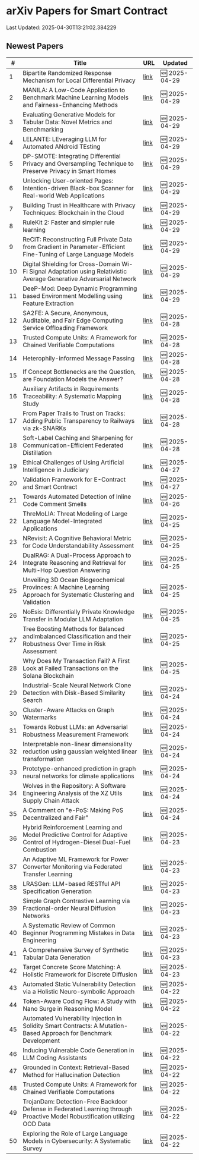 # arXiv Papers for Smart Contract

Last Updated: 2025-04-30T13:21:02.384229

## Newest Papers

|\#|Title|URL|Updated|
|---|---|---|---|
|1|Bipartite Randomized Response Mechanism for Local Differential Privacy|[link](http://arxiv.org/abs/2504.20926v1)|🆕 2025-04-29|
|2|MANILA: A Low-Code Application to Benchmark Machine Learning Models and Fairness-Enhancing Methods|[link](http://arxiv.org/abs/2504.20907v1)|🆕 2025-04-29|
|3|Evaluating Generative Models for Tabular Data: Novel Metrics and Benchmarking|[link](http://arxiv.org/abs/2504.20900v1)|🆕 2025-04-29|
|4|LELANTE: LEveraging LLM for Automated ANdroid TEsting|[link](http://arxiv.org/abs/2504.20896v1)|🆕 2025-04-29|
|5|DP-SMOTE: Integrating Differential Privacy and Oversampling Technique to Preserve Privacy in Smart Homes|[link](http://arxiv.org/abs/2504.20827v1)|🆕 2025-04-29|
|6|Unlocking User-oriented Pages: Intention-driven Black-box Scanner for Real-world Web Applications|[link](http://arxiv.org/abs/2504.20801v1)|🆕 2025-04-29|
|7|Building Trust in Healthcare with Privacy Techniques: Blockchain in the Cloud|[link](http://arxiv.org/abs/2504.20700v1)|🆕 2025-04-29|
|8|RuleKit 2: Faster and simpler rule learning|[link](http://arxiv.org/abs/2504.20650v1)|🆕 2025-04-29|
|9|ReCIT: Reconstructing Full Private Data from Gradient in Parameter-Efficient Fine-Tuning of Large Language Models|[link](http://arxiv.org/abs/2504.20570v1)|🆕 2025-04-29|
|10|Digital Shielding for Cross-Domain Wi-Fi Signal Adaptation using Relativistic Average Generative Adversarial Network|[link](http://arxiv.org/abs/2504.20568v1)|🆕 2025-04-29|
|11|DeeP-Mod: Deep Dynamic Programming based Environment Modelling using Feature Extraction|[link](http://arxiv.org/abs/2504.20535v1)|🆕 2025-04-29|
|12|SA2FE: A Secure, Anonymous, Auditable, and Fair Edge Computing Service Offloading Framework|[link](http://arxiv.org/abs/2504.20260v1)|🆕 2025-04-28|
|13|Trusted Compute Units: A Framework for Chained Verifiable Computations|[link](http://arxiv.org/abs/2504.15717v2)|🆕 2025-04-28|
|14|Heterophily-informed Message Passing|[link](http://arxiv.org/abs/2504.19785v1)|🆕 2025-04-28|
|15|If Concept Bottlenecks are the Question, are Foundation Models the Answer?|[link](http://arxiv.org/abs/2504.19774v1)|🆕 2025-04-28|
|16|Auxiliary Artifacts in Requirements Traceability: A Systematic Mapping Study|[link](http://arxiv.org/abs/2504.19658v1)|🆕 2025-04-28|
|17|From Paper Trails to Trust on Tracks: Adding Public Transparency to Railways via zk-SNARKs|[link](http://arxiv.org/abs/2504.19640v1)|🆕 2025-04-28|
|18|Soft-Label Caching and Sharpening for Communication-Efficient Federated Distillation|[link](http://arxiv.org/abs/2504.19602v1)|🆕 2025-04-28|
|19|Ethical Challenges of Using Artificial Intelligence in Judiciary|[link](http://arxiv.org/abs/2504.19284v1)|🆕 2025-04-27|
|20|Validation Framework for E-Contract and Smart Contract|[link](http://arxiv.org/abs/2504.19137v1)|🆕 2025-04-27|
|21|Towards Automated Detection of Inline Code Comment Smells|[link](http://arxiv.org/abs/2504.18956v1)|🆕 2025-04-26|
|22|ThreMoLIA: Threat Modeling of Large Language Model-Integrated Applications|[link](http://arxiv.org/abs/2504.18369v1)|🆕 2025-04-25|
|23|NRevisit: A Cognitive Behavioral Metric for Code Understandability Assessment|[link](http://arxiv.org/abs/2504.18345v1)|🆕 2025-04-25|
|24|DualRAG: A Dual-Process Approach to Integrate Reasoning and Retrieval for Multi-Hop Question Answering|[link](http://arxiv.org/abs/2504.18243v1)|🆕 2025-04-25|
|25|Unveiling 3D Ocean Biogeochemical Provinces: A Machine Learning Approach for Systematic Clustering and Validation|[link](http://arxiv.org/abs/2504.18181v1)|🆕 2025-04-25|
|26|NoEsis: Differentially Private Knowledge Transfer in Modular LLM Adaptation|[link](http://arxiv.org/abs/2504.18147v1)|🆕 2025-04-25|
|27|Tree Boosting Methods for Balanced andImbalanced Classification and their Robustness Over Time in Risk Assessment|[link](http://arxiv.org/abs/2504.18133v1)|🆕 2025-04-25|
|28|Why Does My Transaction Fail? A First Look at Failed Transactions on the Solana Blockchain|[link](http://arxiv.org/abs/2504.18055v1)|🆕 2025-04-25|
|29|Industrial-Scale Neural Network Clone Detection with Disk-Based Similarity Search|[link](http://arxiv.org/abs/2504.17972v1)|🆕 2025-04-24|
|30|Cluster-Aware Attacks on Graph Watermarks|[link](http://arxiv.org/abs/2504.17971v1)|🆕 2025-04-24|
|31|Towards Robust LLMs: an Adversarial Robustness Measurement Framework|[link](http://arxiv.org/abs/2504.17723v1)|🆕 2025-04-24|
|32|Interpretable non-linear dimensionality reduction using gaussian weighted linear transformation|[link](http://arxiv.org/abs/2504.17601v1)|🆕 2025-04-24|
|33|Prototype-enhanced prediction in graph neural networks for climate applications|[link](http://arxiv.org/abs/2504.17492v1)|🆕 2025-04-24|
|34|Wolves in the Repository: A Software Engineering Analysis of the XZ Utils Supply Chain Attack|[link](http://arxiv.org/abs/2504.17473v1)|🆕 2025-04-24|
|35|A Comment on "e-PoS: Making PoS Decentralized and Fair"|[link](http://arxiv.org/abs/2504.17256v1)|🆕 2025-04-24|
|36|Hybrid Reinforcement Learning and Model Predictive Control for Adaptive Control of Hydrogen-Diesel Dual-Fuel Combustion|[link](http://arxiv.org/abs/2504.16875v1)|🆕 2025-04-23|
|37|An Adaptive ML Framework for Power Converter Monitoring via Federated Transfer Learning|[link](http://arxiv.org/abs/2504.16866v1)|🆕 2025-04-23|
|38|LRASGen: LLM-based RESTful API Specification Generation|[link](http://arxiv.org/abs/2504.16833v1)|🆕 2025-04-23|
|39|Simple Graph Contrastive Learning via Fractional-order Neural Diffusion Networks|[link](http://arxiv.org/abs/2504.16748v1)|🆕 2025-04-23|
|40|A Systematic Review of Common Beginner Programming Mistakes in Data Engineering|[link](http://arxiv.org/abs/2504.16644v1)|🆕 2025-04-23|
|41|A Comprehensive Survey of Synthetic Tabular Data Generation|[link](http://arxiv.org/abs/2504.16506v1)|🆕 2025-04-23|
|42|Target Concrete Score Matching: A Holistic Framework for Discrete Diffusion|[link](http://arxiv.org/abs/2504.16431v1)|🆕 2025-04-23|
|43|Automated Static Vulnerability Detection via a Holistic Neuro-symbolic Approach|[link](http://arxiv.org/abs/2504.16057v1)|🆕 2025-04-22|
|44|Token-Aware Coding Flow: A Study with Nano Surge in Reasoning Model|[link](http://arxiv.org/abs/2504.15989v1)|🆕 2025-04-22|
|45|Automated Vulnerability Injection in Solidity Smart Contracts: A Mutation-Based Approach for Benchmark Development|[link](http://arxiv.org/abs/2504.15948v1)|🆕 2025-04-22|
|46|Inducing Vulnerable Code Generation in LLM Coding Assistants|[link](http://arxiv.org/abs/2504.15867v1)|🆕 2025-04-22|
|47|Grounded in Context: Retrieval-Based Method for Hallucination Detection|[link](http://arxiv.org/abs/2504.15771v1)|🆕 2025-04-22|
|48|Trusted Compute Units: A Framework for Chained Verifiable Computations|[link](http://arxiv.org/abs/2504.15717v1)|🆕 2025-04-22|
|49|TrojanDam: Detection-Free Backdoor Defense in Federated Learning through Proactive Model Robustification utilizing OOD Data|[link](http://arxiv.org/abs/2504.15674v1)|🆕 2025-04-22|
|50|Exploring the Role of Large Language Models in Cybersecurity: A Systematic Survey|[link](http://arxiv.org/abs/2504.15622v1)|🆕 2025-04-22|
